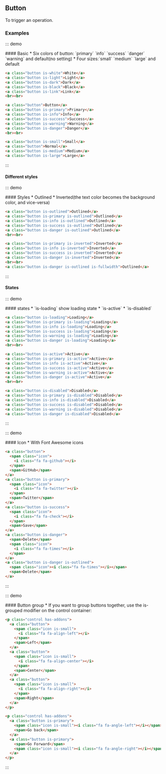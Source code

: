 ## Button

To trigger an operation.

### Examples

::: demo
<summary>
  #### Basic
  * Six colors of button: `primary` `info` `success` `danger` `warning` and default(no setting)
  * Four sizes:`small` `medium` `large` and default
</summary>

```html
<a class="button is-white">White</a>
<a class="button is-light">Light</a>
<a class="button is-dark">Dark</a>
<a class="button is-black">Black</a>
<a class="button is-link">Link</a>
<br><br>

<a class="button">Button</a>
<a class="button is-primary">Primary</a>
<a class="button is-info">Info</a>
<a class="button is-success">Success</a>
<a class="button is-warning">Warning</a>
<a class="button is-danger">Danger</a>
<br><br>

<a class="button is-small">Small</a>
<a class="button">Normal</a>
<a class="button is-medium">Medium</a>
<a class="button is-large">Large</a>
```
:::

#### Different styles

::: demo
<summary>
  #### Styles
  * Outlined
  * Inverted(the text color becomes the background color, and vice-versa)
</summary>

```html
<a class="button is-outlined">Outlined</a>
<a class="button is-primary is-outlined">Outlined</a>
<a class="button is-info is-outlined">Outlined</a>
<a class="button is-success is-outlined">Outlined</a>
<a class="button is-danger is-outlined">Outlined</a>
<br><br>

<a class="button is-primary is-inverted">Inverted</a>
<a class="button is-info is-inverted">Inverted</a>
<a class="button is-success is-inverted">Inverted</a>
<a class="button is-danger is-inverted">Inverted</a>
<br><br>
<a class="button is-danger is-outlined is-fullwidth">Outlined</a>

```
:::

#### States

::: demo
<summary>
  #### states
  * `is-loading` show loading state
  * `is-active`
  * `is-disabled`
</summary>

```html
<a class="button is-loading">Loading</a>
<a class="button is-primary is-loading">Loading</a>
<a class="button is-info is-loading">Loading</a>
<a class="button is-success is-loading">Loading</a>
<a class="button is-warning is-loading">Loading</a>
<a class="button is-danger is-loading">Loading</a>
<br><br>

<a class="button is-active">Active</a>
<a class="button is-primary is-active">Active</a>
<a class="button is-info is-active">Active</a>
<a class="button is-success is-active">Active</a>
<a class="button is-warning is-active">Active</a>
<a class="button is-danger is-active">Active</a>
<br><br>

<a class="button is-disabled">Disabled</a>
<a class="button is-primary is-disabled">Disabled</a>
<a class="button is-info is-disabled">Disabled</a>
<a class="button is-success is-disabled">Disabled</a>
<a class="button is-warning is-disabled">Disabled</a>
<a class="button is-danger is-disabled">Disabled</a>
```
:::

::: demo
<summary>
  #### Icon
  * With Font Awesome icons
</summary>

```html
<a class="button">
  <span class="icon">
    <i class="fa fa-github"></i>
  </span>
  <span>GitHub</span>
</a>
<a class="button is-primary">
  <span class="icon">
    <i class="fa fa-twitter"></i>
  </span>
  <span>Twitter</span>
</a>
<a class="button is-success">
  <span class="icon">
    <i class="fa fa-check"></i>
  </span>
  <span>Save</span>
</a>
<a class="button is-danger">
  <span>Delete</span>
  <span class="icon">
    <i class="fa fa-times"></i>
  </span>
</a>
<a class="button is-danger is-outlined">
  <span class="icon"><i class="fa fa-times"></i></span>
  <span>Delete</span>
</a>
```
:::

::: demo
<summary>
  #### Button group
  * If you want to group buttons together, use the is-grouped modifier on the control container:
</summary>

```html
<p class="control has-addons">
  <a class="button">
    <span class="icon is-small">
      <i class="fa fa-align-left"></i>
    </span>
    <span>Left</span>
  </a>
  <a class="button">
    <span class="icon is-small">
      <i class="fa fa-align-center"></i>
    </span>
    <span>Center</span>
  </a>
  <a class="button">
    <span class="icon is-small">
      <i class="fa fa-align-right"></i>
    </span>
    <span>Right</span>
  </a>
</p>

<p class="control has-addons">
  <a class="button is-primary">
    <span class="icon is-small"><i class="fa fa-angle-left"></i></span>
    <span>Go back</span>
  </a>
  <a class="button is-primary">
    <span>Go Forward</span>
    <span class="icon is-small"><i class="fa fa-angle-right"></i></span>
  </a>
</p>
```
:::


